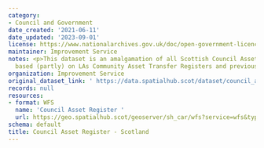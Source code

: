 ```yaml
---
category:
- Council and Government
date_created: '2021-06-11'
date_updated: '2023-09-01'
license: https://www.nationalarchives.gov.uk/doc/open-government-licence/version/3/
maintainer: Improvement Service
notes: <p>This dataset is an amalgamation of all Scottish Council Asset Registers
  based (partly) on LAs Community Asset Transfer Registers and previous ePIMS submissions.</p>
organization: Improvement Service
original_dataset_link: ' https://data.spatialhub.scot/dataset/council_asset_register-is'
records: null
resources:
- format: WFS
  name: 'Council Asset Register '
  url: https://geo.spatialhub.scot/geoserver/sh_car/wfs?service=wfs&typeName=sh_car:pub_car
schema: default
title: Council Asset Register - Scotland
---
```

